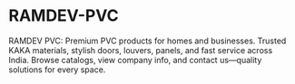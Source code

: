 # RAMDEV-PVC
RAMDEV PVC: Premium PVC products for homes and businesses. Trusted KAKA materials, stylish doors, louvers, panels, and fast service across India. Browse catalogs, view company info, and contact us—quality solutions for every space.

